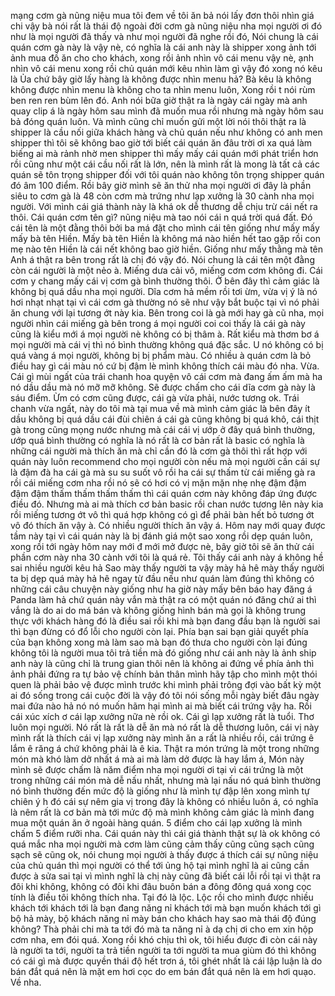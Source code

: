 mạng cơm gà nũng niệu mua tôi đem về tôi ăn bả nói lấy đơn thôi nhìn giá chi vậy bà nói rất là thái độ ngoài đời cơm gà nũng niệu nha mọi người ơi đó như là mọi người đã thấy và như mọi người đã nghe rồi đó, Nói chung là cái quán cơm gà này là vậy nè, có nghĩa là cái anh này là shipper xong ảnh tới ảnh mua đồ ăn cho cho khách, xong rồi ảnh nhìn vô cái menu vậy nè, ạnh nhìn vô cái menu xong rồi chủ quán mới kêu nhìn làm gì vậy đó xong nó kêu là Ủa chứ bây giờ lấy hàng là không được nhìn menu hả? Bà kêu là không không được nhìn menu là không cho ta nhìn menu luôn, Xong rồi t nói rùm ben ren ren bùm lên đó. Anh nói bữa giờ thật ra là ngày cái ngày mà anh quay clip á là ngày hôm sau mình đã muốn mua rồi nhưng mà ngày hôm sau bả đóng quán luôn. Và mình cũng chỉ muốn gửi một lời nói thôi thật ra là shipper là cầu nối giữa khách hàng và chủ quán nếu như không có anh men shipper thì tôi sẽ không bao giờ tới biết cái quán ăn đâu trời ơi xa quá làm biếng ai mà rảnh nhờ men shipper thì mấy mấy cái quán mới phát triển hơn rồi cũng như một cái cầu nối rất là lớn, nên là mình rất là mong là tất cả các quán sẽ tôn trọng shipper đối với tôi quán nào không tôn trọng shipper quán đó âm 100 điểm. Rồi bây giờ mình sẽ ăn thử nha mọi người ơi đây là phần siêu to cơm gà là 48 còn cơm mà trứng như lạp xưởng là 30 cành nha mọi người. Với mình cái giá thành này là khá ok dễ thương dễ chịu trừ cái nết ra thôi. Cái quán cơm tên gì? nũng niệu mà tao nói cái n quá trời quá đất. Đó cái tên là một đằng thôi bởi ba má đặt cho mình cái tên giống như mấy mấy mấy bà tên Hiền. Mấy bà tên Hiền là không má nào hiền hết tao gặp rồi con mẹ nào tên Hiền là cái nết không bao giờ hiền. Giống như mấy thằng mà tên Anh á thật ra bên trong rất là chị đó vậy đó. Nói chung là cái tên một đằng còn cái người là một nẻo à. Miếng dưa cải vô, miếng cơm cơm không đi. Cái cơm y chang mấy cái vị cơm gà bình thường thôi. Ở bên đây thì cảm giác là không bị quá dầu nha mọi người. Dĩa cơm hả mềm rồi tơi ừm, vừa vị ý là nó hơi nhạt nhạt tại vì cái cơm gà thường nó sẽ như vậy bắt buộc tại vì nó phải ăn chung với lại tương ớt này kia. Bên trong coi là gà mới hay gà cũ nha, mọi người nhìn cái miếng gà bên trong á mọi người coi coi thấy là cái gà này cũng là kiểu mới á mọi người nè không có bị thâm à. Rất kiểu mà thơm bơ á mọi người mà cái vị thì nó bình thường không quá đặc sắc. U nó không có bị quá vàng á mọi người, không bị bị phẩm màu. Có nhiều à quán cơm là bỏ điều hay gì cái màu nó cứ bị đậm lè mình không thích cái màu đó nha. Vừa. Cái gì mùi ngất của trái chanh hoa quyện vô cái cơm mà đang ấm ấm mà ha nó dầu dầu mà nó mỡ mỡ không. Sẽ được chấm cho cái dĩa cơm gà này là sáu điểm. Ừm có cơm cũng được, cái gà vừa phải, nước tương ok. Trái chanh vừa ngất, này do tôi mà tại mua về mà mình cảm giác là bên đây ít dầu không bị quá dầu cái đùi chiên á cái gà cũng không bị quá khô, cái thịt gà trong cũng mọng nước nhưng mà cái cái vị ướp ở đây quá bình thường, ướp quá bình thường có nghĩa là nó rất là cơ bản rất là basic có nghĩa là những cái người mà thích ăn mà chỉ cần đó là cơm gà thôi thì rất hợp với quán này luôn recommend cho mọi người còn nếu mà mọi người cần cái sự là đậm đà ha cái gà mà su su suốt vô rồi ha cái sự thấm từ cái miếng gà ra rồi cái miếng cơm nha rồi nó sẽ có hơi có vị mặn mặn nhẹ nhẹ đậm đậm đậm đậm thấm thấm thấm thấm thì cái quán cơm này không đáp ứng được điều đó. Nhưng mà ai mà thích cơ bản basic rồi chan nước tương lên này kia rồi miếng tương ớt vô thì quá hợp không có gì để phải bàn hết bỏ tương ớt vô đó thích ăn vậy à. Có nhiều người thích ăn vậy á. Hôm nay mới quay được tầm này tại vì cái quán này là bị đánh giá một sao xong rồi dẹp quán luôn, xong rồi tới ngày hôm nay mới đ mới mở được nè, bây giờ tôi sẽ ăn thử cái phần cơm này nha 30 cành với tôi là quá rẻ. Tôi thấy cái anh này á không hề sai nhiều người kêu hả Sao mày thấy người ta vậy mày hả hê mày thấy người ta bị dẹp quá mày hả hê ngay từ đầu nếu như quán làm đúng thì không có những cái câu chuyện này giống như ha giờ này mấy bên báo hay đăng á Panda làm hả chứ quán này vắn mà thật ra có một quán nó đăng chứ ai thì vắng là do ai do má bán và không giống hình bán mà gọi là không trung thực với khách hàng đó là điều sai rồi khi mà bạn đang đầu bạn là người sai thì bạn đừng có đổ lỗi cho người còn lại. Phía bạn sai bạn giải quyết phía của bạn không xong mà làm sao mà bạn đó thưa cho người còn lại đúng không tôi là người mua tôi trả tiền mà đó giống như cái anh này là ảnh ship anh này là cũng chỉ là trung gian thôi nên là không ai đứng về phía ảnh thì ảnh phải đứng ra tự bảo vệ chính bản thân mình hãy tập cho mình một thói quen là phải bảo vệ được mình trước khi mình phải trông đợi vào bất kỳ một ai đó sống trong cái cuộc đời là vậy đó tôi nói sống mỗi ngày biết đâu ngày mai đứa nào hả nó nó muốn hãm hại mình ai mà biết cái trứng vậy ha. Rồi cái xúc xích ơ cái lạp xưởng nữa nè rồi ok. Cái gì lạp xưởng rất là tuổi. Thơ luôn mọi người. Nó rất là rất là dễ ăn mà nó rất là dễ thương luôn, cái vị này mình rất là thích cái vị lạp xưởng này mình ăn a rất là nhiều rồi, cái trứng ê lắm ê răng á chứ không phải là ê kia. Thật ra món trứng là một trong những món mà khó làm dở nhất á mà ai mà làm dở được là hay lắm á, Món này mình sẽ được chấm là năm điểm nha mọi người ơi tại vì cái trứng là một trong những cái món mà dễ nấu nhất, nhưng mà lại nấu nó quá bình thường nó bình thường đến mức độ là giống như là mình tự đập lên xong mình tự chiên ý h đó cái sự nêm gia vị trong đây là không có nhiều luôn á, có nghĩa là nêm rất là cơ bản mà tới mức độ mà mình không cảm giác là mình đang mua một quán ăn ở ngoài hàng quán. 5 điểm cho cái lạp xưởng là mình chấm 5 điểm rưỡi nha. Cái quán này thì cái giá thành thật sự là ok không có quá mắc nha mọi người mà cơm làm cũng cảm thấy cũng cũng sạch cũng sạch sẽ cũng ok, nói chung mọi người à thấy được á thích cái sự nũng niệu của chủ quán thì mọi người có thể tới ủng hộ tại mình nghĩ là ai cũng cần được à sửa sai tại vì mình nghĩ là chị này cũng đã biết cái lỗi rồi tại vì thật ra đôi khi không, không có đôi khi đâu buôn bán a đông đông quá xong cọc tính là điều tôi không thích nha. Tại đó là lộc. Lộc rồi cho mình được nhiều khách tới khách tới là bạn đang năng nỉ khách tới mà bạn muốn khách tới gì bộ hả mày, bộ khách năng nỉ mày bán cho khách hay sao mà thái độ đúng không? Thà phải chi mà ta tới đó mà ta năng nỉ à dạ chị ơi cho em xin hộp cơm nha, em đói quá. Xong rồi khó chịu thì ok, tôi hiểu được đi còn cái này là người ta tới, người ta trả tiền người ta tới người ta mua giùm đó thì không có cái gì mà được quyền thái độ hết trơn á, tôi ghét nhất là cái lập luận là do bán đắt quá nên là mặt em hơi cọc do em bán đắt quá nên là em hơi quạo. Về nha.